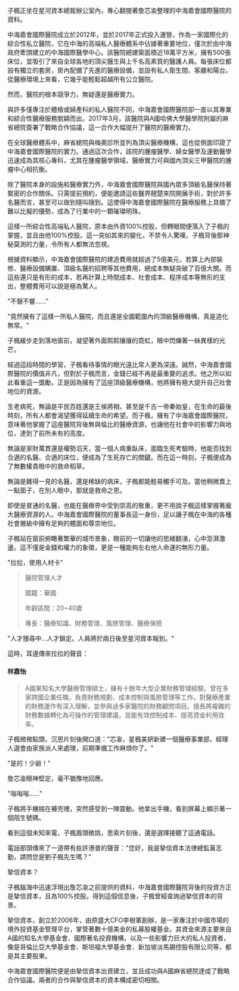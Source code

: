 子楓正坐在星河資本總裁辦公室內，專心翻閱著詹芯渝整理的中海嘉會國際醫院的資料。

中海嘉會國際醫院成立於2012年，並於2017年正式投入運營，作為一家國際化的綜合性私立醫院，它在中海的高端私人醫療體系中佔據著重要地位，僅次於由中海政府牽頭建立的中海國際醫學中心。該醫院總建築面積近18萬平方米，擁有500張床位，並吸引了來自全球各地的頂尖醫生與上千名高素質的醫護人員。每張床位都設有獨立的套房，房內配備了先進的醫療設備，並設有私人衛生間、客廳和陽台。從醫療環境上來看，它幾乎能輕鬆超越所有公立醫院。

然而，醫院的根本競爭力，無疑還是醫療實力。

與許多僅專注於體檢或婦產科的私人醫院不同，中海嘉會國際醫院卻一直以其專業和綜合性醫療服務脫穎而出。2017年3月，該醫院與A國哈佛大學醫學院附屬的麻省總院簽署了戰略合作協議，這一合作大幅提升了醫院的醫療實力。

在全球醫療體系中，麻省總院與梅奧診所並列為頂尖醫療機構，這也從側面印證了中海嘉會國際醫院的實力。通過這次合作，該院的腫瘤醫學、婦女醫學及運動醫學迅速成為其核心專科，尤其在腫瘤醫學領域，醫療實力可與國內頂尖三甲醫院的腫瘤中心相抗衡。

除了醫院本身的設施和醫療實力外，中海嘉會國際醫院與國內眾多頂級名醫保持著緊密的合作關係。只需提前預約，便能邀請這些醫界翹楚來院開展手術，對於許多名醫而言，甚至可以做到隨叫隨到。這使得中海嘉會國際醫院在醫療服務上具備了難以比擬的優勢，成為了行業中的一顆璀璨明珠。

這樣一所綜合性高端私人醫院，原本由外資100%控股，但轉眼間便落入了子楓的掌握，並且由他100%控股。這一突如其來的變化，不禁令人驚嘆，子楓背後那神秘莫測的力量，令所有人都無法忽視。

根據資料顯示，中海嘉會國際醫院的建造費用就超過了5億美元，若算上內部裝修、醫療設備購置、頂級名醫的招聘等其他費用，總成本無疑突破了百億大關。而這些還只是有形的成本，若再計算上時間成本、社會成本、程序成本等無形的支出，整體費用可以說是極為驚人。

"不聲不響……"

"竟然擁有了這樣一所私人醫院，而且還是全國範圍內的頂級醫療機構，真是造化無常。"

子楓緩步走到落地窗前，凝望著外面熙熙攘攘的霓虹，眼中閃爍著一絲異樣的光芒。

經過這段時間的學習，子楓看待事情的眼光遠比常人更為深遠。誠然，中海嘉會國際醫院的價值非凡，但對於子楓而言，金錢已經不再是最重要的追求。他之所以如此看重這一獎勵，正是因為擁有了這座頂級醫療機構，他將擁有極大提升自己社會地位的資源。

生老病死，無論是平民百姓還是王侯將相，甚至是千古一帝秦始皇，在生命的最後時刻，所有人都會渴望獲得延續生命的希望。而子楓，擁有了中海嘉會國際醫院，意味著他掌握了這座醫院背後無與倫比的醫療資源，也讓他在社會中的影響力與地位，達到了前所未有的高度。

無論是家財萬貫還是權勢滔天，當一個人病重臥床，面臨生死考驗時，他能否找到合適的名醫、合適的床位，便成為了生死存亡的關鍵。而在這一時刻，子楓便成為了無數權貴眼中的救命稻草。

無論是難得一見的名醫，還是稀缺的病床，子楓都能輕易觸手可及。當他稍微賣上一點面子，在別人眼中，那就是救命之恩。

即使是普通的名醫，也能在醫療界中受到崇高的敬重，更不用說子楓這樣掌握著龐大醫療資源的人。中海嘉會國際醫院的董事長這一身份，足以讓子楓在中海的各種社會層級中擁有足夠的體面和尊崇地位。

子楓站在窗前俯瞰著繁華的城市景象，眼前的一切讓他的思緒翻湧，心中澎湃激盪。這不僅是金錢和權力的象徵，更是一種能夠左右他人命運的無形力量。

"拉拉，使用人材卡"

>醫院管理人才
>
>國籍：華國
>
>年齡區間：20~40歲
>
>專長：醫療知識、財務管理、風險管理、醫療保險

"人才搜尋中...人才鎖定。人員將於兩日後至星河資本報到。"

這時，耳邊傳來拉拉的聲音：

#### 林嘉怡
>A國某知名大學醫療管理碩士，擁有十餘年大型企業財務管理經驗。曾在多家跨國企業任職，負責財務規劃、成本控制與風險管理等工作。對醫療產業的財務運作有深入理解，並參與過多家醫院的財務顧問項目。擅長將複雜的財務數據轉化為可操作的管理建議，並能有效控制成本、提高資金利用效率。

子楓微微點頭，沉思片刻後開口道："芯渝，星楓美妍新建一個醫療事業部，經理人選會由家族派人來處理，前期準備工作麻煩你了。"

"是的！少爺！"

詹芯渝眼神堅定，毫不猶豫地回應。

"嗡嗡嗡……"

子楓將手機揣在褲兜裡，突然感受到一陣震動。他拿出手機，看到屏幕上顯示著一個陌生號碼。

看到這個未知來電，子楓眉頭微挑，思索片刻後，還是選擇接聽了這通電話。

電話那頭傳來了一道帶有些許港普的聲音："您好，我是摯信資本法律總監黃志勤，請問您是劉子楓先生嗎？"

摯信資本？

子楓腦海中迅速浮現出詹芯渝之前提供的資料，中海嘉會國際醫院背後的投資方正是摯信資本，且為100%控股。得到這個信息後，子楓曾經查詢過摯信資本的背景。

摯信資本，創立於2006年，由原盛大CFO李樹軍創辦，是一家專注於中國市場的境外投資基金管理平台，掌管著數十億美金的私募股權基金。其資金來源主要來自A國的知名大學基金會、國際著名投資機構，以及一些影響力巨大的私人投資者，像是哥倫比亞大學基金會、斯坦福大學基金會、新加坡淡馬錫控股有限公司等，都是其主要股東。

中海嘉會國際醫院便是由摯信資本出資建立，並且成功與A國麻省總院達成了戰略合作協議。兩者的合作與摯信資本的資本構成密切相關。

